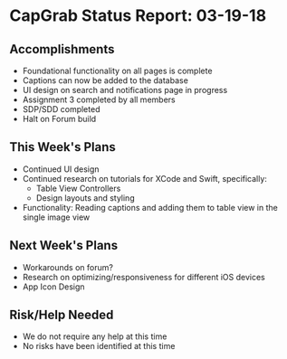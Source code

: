 # CapGrab Status Report: 03-19-18

## Accomplishments
* Foundational functionality on all pages is complete
* Captions can now be added to the database
* UI design on search and notifications page in progress
* Assignment 3 completed by all members
* SDP/SDD completed
* Halt on Forum build

## This Week's Plans
* Continued UI design
* Continued research on tutorials for XCode and Swift, specifically:
    * Table View Controllers
    * Design layouts and styling
* Functionality: Reading captions and adding them to table view in the single image view

## Next Week's Plans
* Workarounds on forum?
* Research on optimizing/responsiveness for different iOS devices
* App Icon Design

## Risk/Help Needed
* We do not require any help at this time
* No risks have been identified at this time
